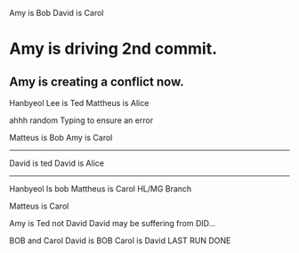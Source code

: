 Amy is Bob
David is Carol


Amy is driving 2nd commit. 
=======


Amy is creating a conflict now.
---
Hanbyeol Lee is Ted
Mattheus is Alice


ahhh random Typing to ensure an error



Matteus is Bob
Amy is Carol

--- 


David is ted
David is Alice

----
Hanbyeol Is bob
Mattheus is Carol 
HL/MG Branch

Matteus is Carol  

Amy is Ted not David
David may be suffering from DID...

BOB and Carol
David is BOB
Carol is David
LAST RUN 
DONE